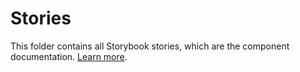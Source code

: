 # Stories

This folder contains all Storybook stories, which are the component documentation.
[Learn more](https://storybook.js.org/docs/react/get-started/whats-a-story).

